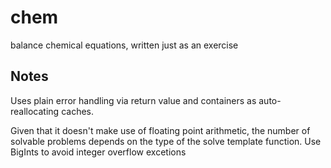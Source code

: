 # chem
balance chemical equations, written just as an exercise

Notes
-----
Uses plain error handling via return value and containers as auto-reallocating
caches.

Given that it doesn't make use of floating point arithmetic, the number of
solvable problems depends on the type of the solve template function.
Use BigInts to avoid integer overflow excetions
